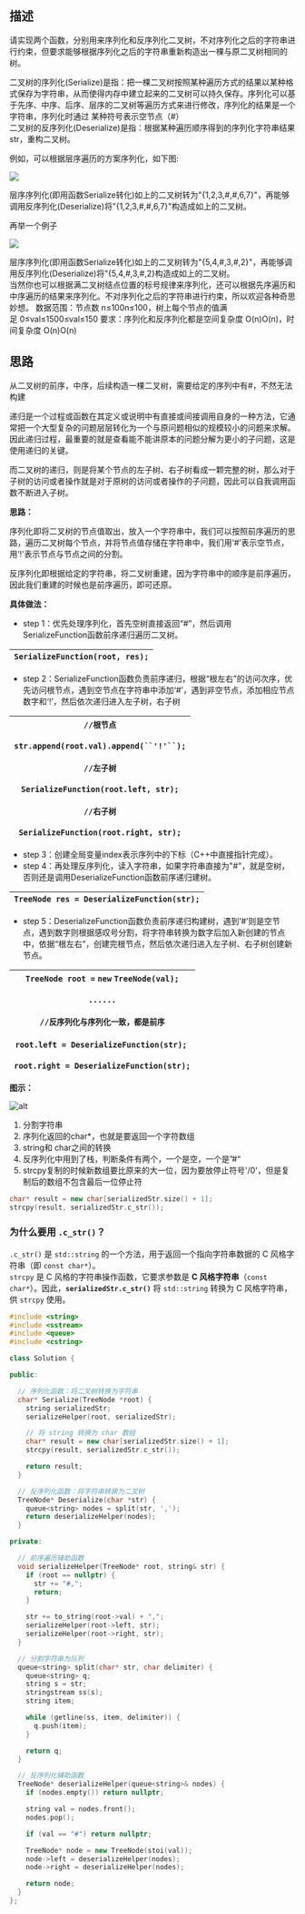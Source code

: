 ## 描述

请实现两个函数，分别用来序列化和反序列化二叉树，不对序列化之后的字符串进行约束，但要求能够根据序列化之后的字符串重新构造出一棵与原二叉树相同的树。

二叉树的序列化(Serialize)是指：把一棵二叉树按照某种遍历方式的结果以某种格式保存为字符串，从而使得内存中建立起来的二叉树可以持久保存。序列化可以基于先序、中序、后序、层序的二叉树等遍历方式来进行修改，序列化的结果是一个字符串，序列化时通过 某种符号表示空节点（#）  
二叉树的反序列化(Deserialize)是指：根据某种遍历顺序得到的序列化字符串结果str，重构二叉树。

例如，可以根据层序遍历的方案序列化，如下图:

![](https://uploadfiles.nowcoder.com/images/20210910/557336_1631245540483/320409CB186FCD18144519959D510D7E)

层序序列化(即用函数Serialize转化)如上的二叉树转为"{1,2,3,#,#,6,7}"，再能够调用反序列化(Deserialize)将"{1,2,3,#,#,6,7}"构造成如上的二叉树。

再举一个例子

![](https://uploadfiles.nowcoder.com/images/20241118/0_1731923302526/FE7ACD8B8711095B0A5D78E9AA35B68F)  

层序序列化(即用函数Serialize转化)如上的二叉树转为"{5,4,#,3,#,2}"，再能够调用反序列化(Deserialize)将"{5,4,#,3,#,2}构造成如上的二叉树。  
当然你也可以根据满二叉树结点位置的标号规律来序列化，还可以根据先序遍历和中序遍历的结果来序列化。不对序列化之后的字符串进行约束，所以欢迎各种奇思妙想。
数据范围：节点数 n≤100n≤100，树上每个节点的值满足 0≤val≤1500≤val≤150
要求：序列化和反序列化都是空间复杂度 O(n)O(n)，时间复杂度 O(n)O(n)

## 思路
从二叉树的前序，中序，后续构造一棵二叉树，需要给定的序列中有#，不然无法构建


递归是一个过程或函数在其定义或说明中有直接或间接调用自身的一种方法，它通常把一个大型复杂的问题层层转化为一个与原问题相似的规模较小的问题来求解。因此递归过程，最重要的就是查看能不能讲原本的问题分解为更小的子问题，这是使用递归的关键。

而二叉树的递归，则是将某个节点的左子树、右子树看成一颗完整的树，那么对于子树的访问或者操作就是对于原树的访问或者操作的子问题，因此可以自我调用函数不断进入子树。

**思路：**

序列化即将二叉树的节点值取出，放入一个字符串中，我们可以按照前序遍历的思路，遍历二叉树每个节点，并将节点值存储在字符串中，我们用‘#’表示空节点，用‘!'表示节点与节点之间的分割。

反序列化即根据给定的字符串，将二叉树重建，因为字符串中的顺序是前序遍历，因此我们重建的时候也是前序遍历，即可还原。

**具体做法：**

- step 1：优先处理序列化，首先空树直接返回“#”，然后调用SerializeFunction函数前序递归遍历二叉树。

| `SerializeFunction(root, res);` |
| ------------------------------- |

- step 2：SerializeFunction函数负责前序递归，根据“根左右”的访问次序，优先访问根节点，遇到空节点在字符串中添加‘#’，遇到非空节点，添加相应节点数字和‘!’，然后依次递归进入左子树，右子树

| `//根节点`<br><br>`str.append(root.val).append(``'!'``);`<br><br>`//左子树`<br><br>`SerializeFunction(root.left, str);`<br><br>`//右子树`<br><br>`SerializeFunction(root.right, str);` |
| ----------------------------------------------------------------------------------------------------------------------------------------------------------------------------- |

- step 3：创建全局变量index表示序列中的下标（C++中直接指针完成）。
- step 4：再处理反序列化，读入字符串，如果字符串直接为"#"，就是空树，否则还是调用DeserializeFunction函数前序递归建树。


| `TreeNode res = DeserializeFunction(str);` |
| ------------------------------------------ |

- step 5：DeserializeFunction函数负责前序递归构建树，遇到‘#’则是空节点，遇到数字则根据感叹号分割，将字符串转换为数字后加入新创建的节点中，依据“根左右”，创建完根节点，然后依次递归进入左子树、右子树创建新节点。

| `TreeNode root =` `new` `TreeNode(val);`<br><br>`......`<br><br>`//反序列化与序列化一致，都是前序`<br><br>`root.left = DeserializeFunction(str);` <br><br>`root.right = DeserializeFunction(str);` |
| ----------------------------------------------------------------------------------------------------------------------------------------------------------------------------------- |

**图示：**

![alt](https://uploadfiles.nowcoder.com/images/20220330/397721558_1648639426598/1A7C9CA60AB854B787C9A6C7B34B132A)
1. 分割字符串
2. 序列化返回的char*，也就是要返回一个字符数组
3. string和 char之间的转换
4. 反序列化中用到了栈，判断条件有两个，一个是空，一个是”#“
5. strcpy复制的时候新数组要比原来的大一位，因为要放停止符号'/0'，但是复制后的数组不包含最后一位停止符



```c++
char* result = new char[serializedStr.size() + 1]; 
strcpy(result, serializedStr.c_str());
```
### **为什么要用 `.c_str()`？**

`.c_str()` 是 `std::string` 的一个方法，用于返回一个指向字符串数据的 C 风格字符串（即 `const char*`）。  
`strcpy` 是 C 风格的字符串操作函数，它要求参数是 **C 风格字符串**（`const char*`）。因此，**`serializedStr.c_str()`** 将 `std::string` 转换为 C 风格字符串，供 `strcpy` 使用。


```c++
#include <string>
#include <sstream>
#include <queue>
#include <cstring>

class Solution {

public:

  // 序列化函数：将二叉树转换为字符串
  char* Serialize(TreeNode *root) {
    string serializedStr;
    serializeHelper(root, serializedStr);

    // 将 string 转换为 char 数组
    char* result = new char[serializedStr.size() + 1];
    strcpy(result, serializedStr.c_str());

    return result;
  }

  // 反序列化函数：将字符串转换为二叉树
  TreeNode* Deserialize(char *str) {
    queue<string> nodes = split(str, ',');
    return deserializeHelper(nodes);
  }

private:

  // 前序遍历辅助函数
  void serializeHelper(TreeNode* root, string& str) {
    if (root == nullptr) {
      str += "#,";
      return;
    }

    str += to_string(root->val) + ",";
    serializeHelper(root->left, str);
    serializeHelper(root->right, str);
  }

  // 分割字符串为队列
  queue<string> split(char* str, char delimiter) {
    queue<string> q;
    string s = str;
    stringstream ss(s);
    string item;

    while (getline(ss, item, delimiter)) {
      q.push(item);
    }

    return q;
  }

  // 反序列化辅助函数
  TreeNode* deserializeHelper(queue<string>& nodes) {
    if (nodes.empty()) return nullptr;

    string val = nodes.front();
    nodes.pop();

    if (val == "#") return nullptr;

    TreeNode* node = new TreeNode(stoi(val));
    node->left = deserializeHelper(nodes);
    node->right = deserializeHelper(nodes);

    return node;
  }
};

```